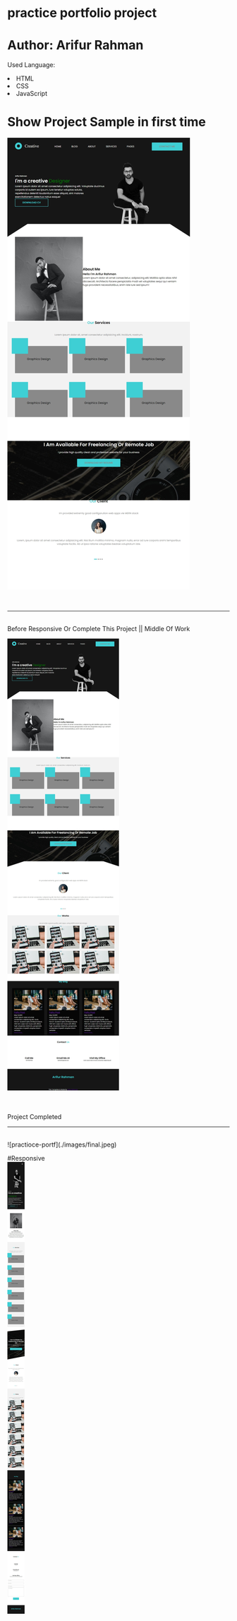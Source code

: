 # practice portfolio project
# Author: Arifur Rahman
Used Language:
<li>HTML</li>
<li>CSS</li>
<li>JavaScript</li>


# Show Project Sample in first time
![practice-portf](./images/0.0.10.jpeg)

<br>
<hr>
<br>
Before Responsive Or Complete This Project || Middle Of Work

![practice-portf](./images/0.1.0.jpeg)

<br>
<br>
Project Completed
<br>
<hr>
<br>
![practioce-portf](./images/final.jpeg)

#Responsive
<br>
![practice-portf](./images/final-responsive.jpeg)